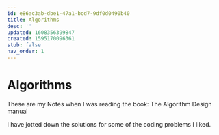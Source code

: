 ```yaml
---
id: e86ac3ab-dbe1-47a1-bcd7-9df0d0490b40
title: Algorithms
desc: ''
updated: 1608356399847
created: 1595170096361
stub: false
nav_order: 1
---
```


# Algorithms

These are my Notes when I was reading the book: The Algorithm Design manual

I have jotted down the solutions for some of the coding problems I liked.
